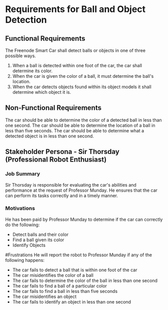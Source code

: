 # Requirements for Ball and Object Detection

## Functional Requirements 
The Freenode Smart Car shall detect balls or objects in one of three possible ways.
1. When a ball is detected within one foot of the car, the car shall determine its color.
2. When the car is given the color of a ball, it must determine the ball's location.
3. When the car detects objects found within its object models it shall determine which object it is.

## Non-Functional Requirements
The car should be able to determine the color of a detected ball in less than one second.
The car should be able to determine the location of a ball in less than five seconds.
The car should be able to determine what a detected object is in less than one second.

## Stakeholder Persona - Sir Thorsday (Professional Robot Enthusiast)
### Job Summary
Sir Thorsday is responsible for evaluating the car's abilities and performance at the request of Professor Munday. He ensures that the car can perform its tasks correctly and in a timely manner.

### Motivations
He has been paid by Professor Munday to determine if the car can correctly do the following: 
- Detect balls and their color
- Find a ball given its color
- Identify Objects

#Frustrations
He will report the robot to Professor Munday if any of the following happens:
- The car fails to detect a ball that is within one foot of the car
- The car misidentifies the color of a ball
- The car fails to determine the color of the ball in less than one second
- The car fails to find a ball of a particular color
- The car fails to find a ball in less than five seconds
- The car misidentifies an object
- The car fails to identify an object in less than one second
